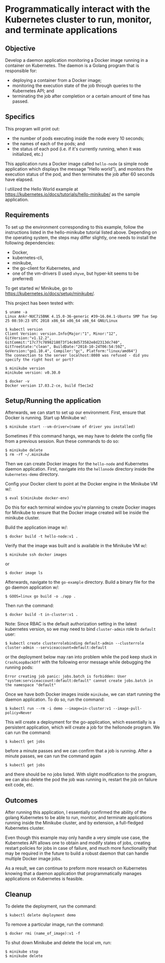 # Programmatically interact with the Kubernetes cluster to run, monitor, and terminate applications

## Objective

Develop a daemon application monitoring a Docker image running in a container on Kubernetes.
The daemon is a Golang program that is responsible for:
* deploying a container from a Docker image;
* monitoring the execution state of the job through queries to the Kubernetes API; and
* terminating the job after completion or a certain amount of time has passed.

## Specifics

This program will print out:
* the number of pods executing inside the node every 10 seconds;
* the names of each of the pods; and
* the status of each pod (i.e. if it's currently running, when it was initialized, etc.)

This application runs a Docker image called `hello-node` (a simple node application which displays the message "Hello world"), and monitors the execution status of the pod, and then terminates the job after 60 seconds have elapsed.

I utilized the Hello World example at https://kubernetes.io/docs/tutorials/hello-minikube/ as the sample application.

## Requirements

To set up the environment corresponding to this example, follow the instructions listed in the hello-minikube tutorial listed above.
Depending on the operating system, the steps may differ slightly, one needs to install the following dependencies:
* Docker,
* kubernetes-cli,
* minikube,
* the go-client for Kubernetes, and
* one of the vm-drivers (I used `xhyve`, but hyper-kit seems to be preferred)

To get started w/ Minikube, go to https://kubernetes.io/docs/setup/minikube/.

This project has been tested with:

```
$ uname -a
Linux Ankr-NUC7i5BNK 4.15.0-36-generic #39~16.04.1-Ubuntu SMP Tue Sep 25 08:59:23 UTC 2018 x86_64 x86_64 x86_64 GNU/Linux
```

```
$ kubectl version
Client Version: version.Info{Major:"1", Minor:"12", GitVersion:"v1.12.2", GitCommit:"17c77c7898218073f14c8d573582e8d2313dc740", GitTreeState:"clean", BuildDate:"2018-10-24T06:54:59Z", GoVersion:"go1.10.4", Compiler:"gc", Platform:"linux/amd64"}
The connection to the server localhost:8080 was refused - did you specify the right host or port?
```

```
$ minikube version
minikube version: v0.30.0
```

```
$ docker -v
Docker version 17.03.2-ce, build f5ec1e2
```

## Setup/Running the application

Afterwards, we can start to set up our environment.
First, ensure that Docker is running.
Start up Minikube w/:
```
$ minikube start --vm-driver=(name of driver you installed)
```

Sometimes if this command hangs, we may have to delete the config file from a previous session. Run these commands to do so:

```
$ minikube delete
$ rm -rf ~/.minikube
```

Then we can create Docker images for the `hello-node` and Kubernetes daemon application.
First, navigate into the `hellonode` directory inside the `kubernetes-demo` directory.

Config your Docker client to point at the Docker engine in the Minikube VM w/:
```
$ eval $(minikube docker-env)
```
Do this for each terminal window you're planning to create Docker images for Minikube to ensure that the Docker image created will be inside the minikube cluster.

Build the application image w/:
```
$ docker build -t hello-node:v1 .
```

Verify that the image was built and is available in the Minikube VM w/:
```
$ minikube ssh docker images
```
or
```
$ docker image ls
```

Afterwards, navigate to the `go-example` directory.
Build a binary file for the go daemon application w/:
```
$ GOOS=linux go build -o ./app .
```

Then run the command:
```
$ docker build -t in-cluster:v1 .
```

Note: Since RBAC is the default authorization setting in the latest kubernetes version, so we may need to bind `cluster-admin` role to `default` user:

```
$ kubectl create clusterrolebinding default-admin --clusterrole cluster-admin --serviceaccount=default:default
```

or the deployment below may ran into problem while the pod keep stuck in `CrashLoopBackOff` with the following error message while debugging the running pods:

```
Error creating job panic: jobs.batch is forbidden: User "system:serviceaccount:default:default" cannot create jobs.batch in the namespace "default"
```

Once we have both Docker images inside `minikube`, we can start running the daemon application. To do so, run the command:

```
$ kubectl run --rm -i demo --image=in-cluster:v1 --image-pull-policy=Never
```

This will create a deployment for the go-application, which essentially is a persistent application, which will create a job for the hellonode program. We can run the command:
```
$ kubectl get jobs
```

before a minute passes and we can confirm that a job is running. After a minute passes, we can run the command again
```
$ kubectl get jobs
```

and there should be no jobs listed. With slight modification to the program, we can also delete the pod the job was running in, restart the job on failure exit code, etc.

## Outcomes

After running this application, I essentially confirmed the ability of the golang Kubernetes to be able to run, monitor, and terminate applications running inside the Minikube cluster, and by extension, a full-fledged Kubernetes cluster.

Even though this example may only handle a very simple use case, the Kubernetes API allows one to obtain and modify states of jobs, creating restart policies for jobs in case of failure, and much more functionality that may be required in the future to build a robust daemon that can handle multiple Docker image jobs.

As a result, we can continue to preform more research on Kubernetes knowing that a daemon application that programmatically manages applications on Kubernetes is feasible.

## Cleanup

To delete the deployment, run the command:

```
$ kubectl delete deployment demo
```

To remove a particular image, run the command:

```
$ docker rmi (name_of_image):v1 -f
```

To shut down Minikube and delete the local vm, run:

```
$ minikube stop
$ minikube delete
```
